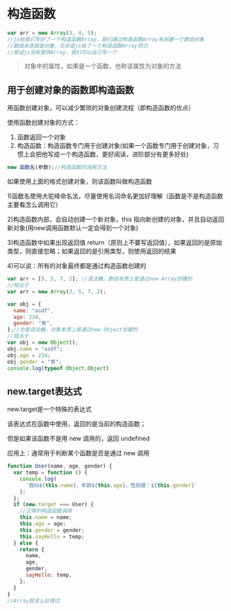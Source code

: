 # 构造函数

```js
var arr = new Array(3, 4, 5);
//js给我们写好了一个构造函数Array，我们通过构造函数Array来创建一个数组对象
//数组本质就是对象，无非是js给了一个构造函数Array而已
//假设js没有提供Array，我们可以自己写一个
```
> 对象中的属性，如果是一个函数，也称该属性为对象的方法

## 用于创建对象的函数即构造函数

用函数创建对象，可以减少繁琐的对象创建流程（即构造函数的优点）

使用函数创建对象的方式：

1. 函数返回一个对象
2. 构造函数：构造函数专门用于创建对象(如果一个函数专门用于创建对象，习惯上会把他写成一个构造函数，更好阅读，进阶部分有更多好处)

```js
new 函数名(参数);//构造函数的调用方法
```

如果使用上面的格式创建对象，则该函数叫做构造函数

1)函数名使用大驼峰命名法，尽量使用名词命名更加好理解（函数是不是构造函数主要看怎么调用它）

2)构造函数内部，会自动创建一个新对象，this 指向新创建的对象，并且自动返回新对象(用new调用函数默认一定会得到一个对象)

3)构造函数中如果出现返回值 return（原则上不要写返回值），如果返回的是原始类型，则直接忽略；如果返回的是引用类型，则使用返回的结果

4)可以说：所有的对象最终都是通过构造函数创建的

```js
var arr = [3, 5, 7, 2]; //语法糖，数组本质上是通过new Array创建的
//相当于
var arr = new Array(3, 5, 7, 2);

var obj = {
  name: "asdf",
  age: 234,
  gender: "男",
};//也是语法糖，对象本质上是通过new Object创建的
//相当于
var obj = new Object();
obj.name = "asdf";
obj.age = 234;
obj.gender = "男";
console.log(typeof Object,Object)
```

## new.target表达式

new.target是一个特殊的表达式

该表达式在函数中使用，返回的是当前的构造函数；

但是如果该函数不是用 new 调用的，返回 undefined

应用上：通常用于判断某个函数是否是通过 new 调用

```js
function User(name, age, gender) {
  var temp = function () {
    console.log(
      `我叫${this.name}，年龄${this.age}，性别是：${this.gender}`
    );
  };
  if (new.target === User) {
    //正常的构造函数调用
    this.name = name;
    this.age = age;
    this.gender = gender;
    this.sayHello = temp;
  } else {
    return {
      name,
      age,
      gender,
      sayHello: temp,
    };
  }
}
//Array就这么处理过
```